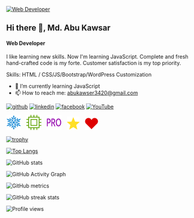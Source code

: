 [![Web Developer](https://scontent.fcla4-1.fna.fbcdn.net/v/t39.30808-6/387195003_3636843403259613_8295166196128652640_n.jpg?_nc_cat=101&ccb=1-7&_nc_sid=49d041&_nc_eui2=AeE8aEiYZzexEi6D1mEzcd0Ri4Hx_ttS5r2LgfH-21LmvZcSj9F9izj4qKWiIQRynThOWd6i2oNeWL1wwcdL--Bf&_nc_ohc=bYgf2J58aD8AX-b-rUd&_nc_ht=scontent.fcla4-1.fna&cb_e2o_trans=t&oh=00_AfCdH0kTCs_mpDFXzXkNvw7Dn1NmVdtNAogUhAyT4aoF5Q&oe=65257DF0)](https://scontent.fcla4-1.fna.fbcdn.net/v/t39.30808-6/391708041_3646505072293446_2434601610036575932_n.jpg?_nc_cat=101&ccb=1-7&_nc_sid=5f2048&_nc_eui2=AeEjy-7A1d8egrrYz1k3Tf3wTHh9BWBtSpZMeH0FYG1Klvq0CEAwLxwPfejFqZVVaF_-2nUM2vnVkXz7WNL5UA2e&_nc_ohc=HHmmLD99TEcAX_Jnjz2&_nc_ht=scontent.fcla4-1.fna&cb_e2o_trans=t&oh=00_AfBOZJ8oAamnxQZaMDQYkF5tUrVPB3GhdwBZC6GqRoRmJQ&oe=653A184B)
## Hi there 👋, Md. Abu Kawsar
#### Web Developer


I like learning new skills. Now I'm learning JavaScript. Complete and fresh hand-crafted code is my forte. Customer satisfaction is my top priority.

Skills: HTML / CSS/JS/Bootstrap/WordPress Customization

- 🌱 I’m currently learning JavaScript 
- 📫 How to reach me: abukawser3420@gmail.com 


[<img src='https://cdn.jsdelivr.net/npm/simple-icons@3.0.1/icons/github.svg' alt='github' height='40'>](https://github.com/abukawser3420)  [<img src='https://cdn.jsdelivr.net/npm/simple-icons@3.0.1/icons/linkedin.svg' alt='linkedin' height='40'>](https://www.linkedin.com/in/abu-kawsar-410279159/)  [<img src='https://cdn.jsdelivr.net/npm/simple-icons@3.0.1/icons/facebook.svg' alt='facebook' height='40'>](https://www.facebook.com/abu.kawsar.18488)  [<img src='https://cdn.jsdelivr.net/npm/simple-icons@3.0.1/icons/youtube.svg' alt='YouTube' height='40'>](https://www.youtube.com/channel/@md.abukawsar3896)  

<a href='https://archiveprogram.github.com/'><img src='https://raw.githubusercontent.com/acervenky/animated-github-badges/master/assets/acbadge.gif' width='40' height='40'></a> <a href='https://docs.github.com/en/developers'><img src='https://raw.githubusercontent.com/acervenky/animated-github-badges/master/assets/devbadge.gif' width='40' height='40'></a> <a href='https://github.com/pricing'><img src='https://raw.githubusercontent.com/acervenky/animated-github-badges/master/assets/pro.gif' width='40' height='40'></a> <a href='https://stars.github.com/'><img src='https://raw.githubusercontent.com/acervenky/animated-github-badges/master/assets/starbadge.gif' width='35' height='35'></a> <a href='https://docs.github.com/en/github/supporting-the-open-source-community-with-github-sponsors'><img src='https://raw.githubusercontent.com/acervenky/animated-github-badges/master/assets/sponsorbadge.gif' width='35' height='35'></a> 

[![trophy](https://github-profile-trophy.vercel.app/?username=abukawser3420)](https://github.com/ryo-ma/github-profile-trophy)

[![Top Langs](https://github-readme-stats.vercel.app/api/top-langs/?username=abukawser3420)](https://github.com/anuraghazra/github-readme-stats)

![GitHub stats](https://github-readme-stats.vercel.app/api?username=abukawser3420&show_icons=true&count_private=true)  

![GitHub Activity Graph](https://activity-graph.herokuapp.com/graph?username=abukawser3420)  

![GitHub metrics](https://metrics.lecoq.io/abukawser3420)  

![GitHub streak stats](https://streak-stats.demolab.com/?user=abukawser3420)  

![Profile views](https://gpvc.arturio.dev/abukawser3420)  

